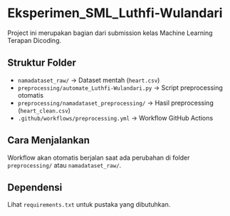 # Eksperimen_SML_Luthfi-Wulandari

Project ini merupakan bagian dari submission kelas Machine Learning Terapan Dicoding.

## Struktur Folder
- `namadataset_raw/` → Dataset mentah (`heart.csv`)
- `preprocessing/automate_Luthfi-Wulandari.py` → Script preprocessing otomatis
- `preprocessing/namadataset_preprocessing/` → Hasil preprocessing (`heart_clean.csv`)
- `.github/workflows/preprocessing.yml` → Workflow GitHub Actions

## Cara Menjalankan
Workflow akan otomatis berjalan saat ada perubahan di folder `preprocessing/` atau `namadataset_raw/`.

## Dependensi
Lihat `requirements.txt` untuk pustaka yang dibutuhkan.
